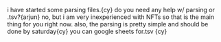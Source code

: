 i have started some parsing files.{cy}
do you need any help w/ parsing or .tsv?{arjun}
no, but i am very inexperienced with NFTs  so that is the main thing for you right now. also, the parsing is pretty simple and should be done by saturday{cy} you can google sheets  for.tsv {cy}
